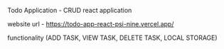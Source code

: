 Todo Application - CRUD react application

website url - https://todo-app-react-psi-nine.vercel.app/

functionality
(ADD TASK,
VIEW TASK,
DELETE TASK,
LOCAL STORAGE)
